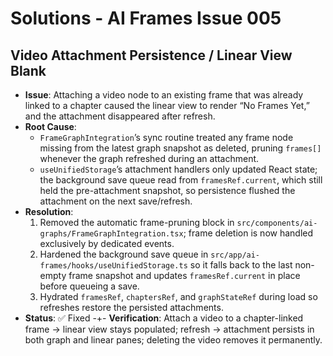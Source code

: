 # Solutions - AI Frames Issue 005

## Video Attachment Persistence / Linear View Blank
- **Issue**: Attaching a video node to an existing frame that was already linked to a chapter caused the linear view to render “No Frames Yet,” and the attachment disappeared after refresh.
- **Root Cause**:
  - `FrameGraphIntegration`’s sync routine treated any frame node missing from the latest graph snapshot as deleted, pruning `frames[]` whenever the graph refreshed during an attachment.
  - `useUnifiedStorage`’s attachment handlers only updated React state; the background save queue read from `framesRef.current`, which still held the pre-attachment snapshot, so persistence flushed the attachment on the next save/refresh.
- **Resolution**:
  1. Removed the automatic frame-pruning block in `src/components/ai-graphs/FrameGraphIntegration.tsx`; frame deletion is now handled exclusively by dedicated events.
  2. Hardened the background save queue in `src/app/ai-frames/hooks/useUnifiedStorage.ts` so it falls back to the last non-empty frame snapshot and updates `framesRef.current` in place before queueing a save.
  3. Hydrated `framesRef`, `chaptersRef`, and `graphStateRef` during load so refreshes restore the persisted attachments.
- **Status**: ✅ Fixed
-+- **Verification**: Attach a video to a chapter-linked frame → linear view stays populated; refresh → attachment persists in both graph and linear panes; deleting the video removes it permanently.

